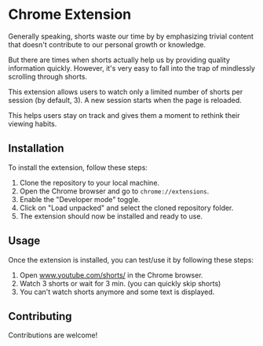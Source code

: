 # Chrome Extension

Generally speaking, shorts waste our time by by emphasizing trivial content that doesn't contribute to our personal growth or knowledge.

But there are times when shorts actually help us by providing quality information quickly. However, it's very easy to fall into the trap of mindlessly scrolling through shorts.

This extension allows users to watch only a limited number of shorts per session (by default, 3).
A new session starts when the page is reloaded.

This helps users stay on track and gives them a moment to rethink their viewing habits.

## Installation

To install the extension, follow these steps:

1. Clone the repository to your local machine.
2. Open the Chrome browser and go to `chrome://extensions`.
3. Enable the "Developer mode" toggle.
4. Click on "Load unpacked" and select the cloned repository folder.
5. The extension should now be installed and ready to use.

## Usage

Once the extension is installed, you can test/use it by following these steps:

1. Open www.youtube.com/shorts/ in the Chrome browser.
2. Watch 3 shorts or wait for 3 min. (you can quickly skip shorts)
3. You can't watch shorts anymore and some text is displayed.

## Contributing

Contributions are welcome!